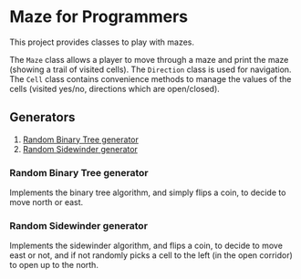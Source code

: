 # Maze for Programmers

This project provides classes to play with mazes. 

The ```Maze``` class allows a player to move through a maze and print the maze (showing a trail of visited
cells). The ```Direction``` class is used for navigation. The ```Cell``` class contains convenience methods
to manage the values of the cells (visited yes/no, directions which are open/closed).

## Generators
1. [Random Binary Tree generator](#random-binary-tree-generator)
2. [Random Sidewinder generator](#random-sidewinder-generator)

### Random Binary Tree generator
Implements the binary tree algorithm, and simply flips a coin, to decide to move north or east.

### Random Sidewinder generator
Implements the sidewinder algorithm, and flips a coin, to decide to move east or not, and if not randomly 
picks a cell to the left (in the open corridor) to open up to the north.
